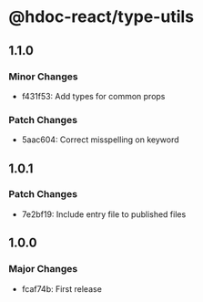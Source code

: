 # @hdoc-react/type-utils

## 1.1.0

### Minor Changes

- f431f53: Add types for common props

### Patch Changes

- 5aac604: Correct misspelling on keyword

## 1.0.1

### Patch Changes

- 7e2bf19: Include entry file to published files

## 1.0.0

### Major Changes

- fcaf74b: First release
